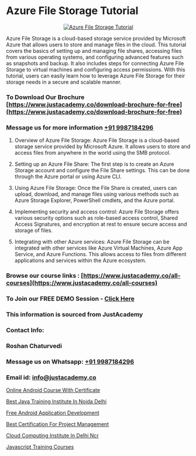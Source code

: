 # Azure File Storage Tutorial

<p align="center">
  <a href="https://justacademy.co/course-detail/microsoft-azure-training">
    <img src="https://justacademy.co/storage2/course_image/1708336833_course_image.png" alt="Azure File Storage Tutorial">
  </a>
</p>


Azure File Storage is a cloud-based storage service provided by Microsoft Azure that allows users to store and manage files in the cloud. This tutorial covers the basics of setting up and managing file shares, accessing files from various operating systems, and configuring advanced features such as snapshots and backup. It also includes steps for connecting Azure File Storage to virtual machines and configuring access permissions. With this tutorial, users can easily learn how to leverage Azure File Storage for their storage needs in a secure and scalable manner.
### To Download Our Brochure [https://www.justacademy.co/download-brochure-for-free](https://www.justacademy.co/download-brochure-for-free)
### Message us for more information [+91 9987184296](https://api.whatsapp.com/send?phone=919987184296)
1) Overview of Azure File Storage: Azure File Storage is a cloud-based storage service provided by Microsoft Azure. It allows users to store and access files from anywhere in the world using the SMB protocol.

2) Setting up an Azure File Share: The first step is to create an Azure Storage account and configure the File Share settings. This can be done through the Azure portal or using Azure CLI.

3) Using Azure File Storage: Once the File Share is created, users can upload, download, and manage files using various methods such as Azure Storage Explorer, PowerShell cmdlets, and the Azure portal.

4) Implementing security and access control: Azure File Storage offers various security options such as role-based access control, Shared Access Signatures, and encryption at rest to ensure secure access and storage of files.

5) Integrating with other Azure services: Azure File Storage can be integrated with other services like Azure Virtual Machines, Azure App Service, and Azure Functions. This allows access to files from different applications and services within the Azure ecosystem.

### Browse our course links : [https://www.justacademy.co/all-courses](https://www.justacademy.co/all-courses) 
### To Join our FREE DEMO Session - [Click Here](https://www.justacademy.co/register-for-course-demo)


### This information is sourced from JustAcademy
### Contact Info:
### Roshan Chaturvedi
### Message us on Whatsapp: [+91 9987184296](https://api.whatsapp.com/send?phone=919987184296)
### Email id: [info@justacademy.co](mailto:info@justacademy.co)
                
[Online Android Course With Certificate](https://www.linkedin.com/pulse/online-android-course-certificate-justacademy-kolkata-8gsvc/)

[Best Java Training Institute In Noida Delhi](https://www.linkedin.com/pulse/best-java-training-institute-noida-delhi-justacademy-austin-yfnmf?trackingId=fAMijDrLKg4hgshFHXHTxQ%3D%3D&lipi=urn%3Ali%3Apage%3Ad_flagship3_company_admin%3BrhDqhIEPSEqTPBwm7X%2FbEg%3D%3D)

[Free Android Application Development](https://medium.com/@kumarishimmi99/free-android-application-development-bdbbe439a2ea)

[Best Certification For Project Management](https://medium.com/@AkashSingh2052/best-certification-for-project-management-5ba84d1991c6)

[Cloud Computing Institute In Delhi Ncr](https://justacademyin.github.io/justacademy/Cloud-Computing-Institute-In-Delhi-Ncr)

[Javascript Training Courses](https://justacademyin.github.io/Articles/Javascript-Training-Courses)

